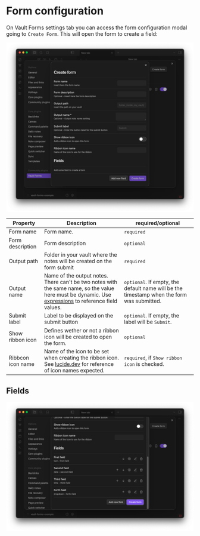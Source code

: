 # Form configuration

On Vault Forms settings tab you can access the form configuration modal going to `Create Form`. This will open the form to create a field:

![Form to create new form](./assets/Screenshot%202025-09-13%20at%2017.30.17.png)

| Property | Description | required/optional |
| - | - | - |
| Form name | Form name. | `required` |
| Form description | Form description | `optional` |
| Output path | Folder in your vault where the notes will be created on the form submit | `required` |
| Output name | Name of the output notes. There can't be two notes with the same name, so the value here must be dynamic. Use [expressions](./expressions.md) to reference field values. | `optional`. If empty, the default name will be the timestamp when the form was submitted. |
| Submit label | Label to be displayed on the submit button | `optional`. If empty, the label will be `Submit`. |
| Show ribbon icon | Defines wether or not a ribbon icon will be created to open the form. | `optional`|
| Ribbcon icon name | Name of the icon to be set when creating the ribbon icon. See [lucide.dev](https://lucide.dev/icons/) for reference of icon names expected. | `required`, if `Show ribbon icon` is checked. |

## Fields

![Fields section](./assets/Screenshot%202025-09-13%20at%2017.55.16.png)
